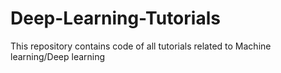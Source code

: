 # Deep-Learning-Tutorials
This repository contains code of all tutorials related to Machine learning/Deep learning
